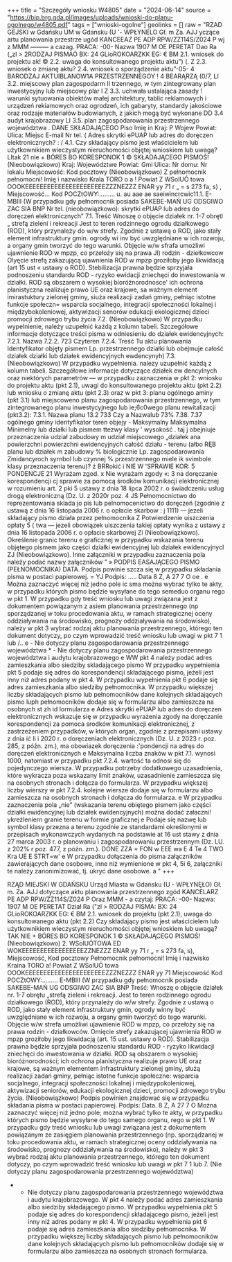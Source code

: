 +++
title = "Szczegóły wniosku W4805"
date = "2024-06-14"
source = "https://bip.brg.gda.pl/images/uploads/wnioski-do-planu-ogolnego/w4805.pdf"
tags = ["wnioski-ogolne"]
geolinks = []
raw = "RZAD GEJSKI w Gdańsku UM w Gdansku (U '- WPŁYNELO Gł. m Za. AJJ yczące artu planowania przestrze ugód KANCEEAZ PE  ADP RPW/ZZ114S/Z024 P wj z MMM ——— a cazag. PRACA: -00- Nazwa 1907 M OE PERETAT Dao Ra („zl > 2RODZAJ PISMAÓ  BX: 24 GLioROKOARZKK EG: € BM 2.1. wniosek do projektu ak! © 2.2. uwaga do konsultowanego projektu aktu”) (. Z 2.3. wniosek o zmianę aktu?  2.4. wniosek o sporządzenie aktu”-05-  4  BARODZAJ AKTUIBLANOW1A PRZESTRZENNEGOY ! 4 BEARĄRZĄ (0/7, LI 3.2. miejscowy plan zagospodarm II trzennego, w tym zintegrowany plan inwestycyjny lub miejscowy plar l Z 3.3. uchwała ustalająca zasady ! warunki sytuowania obiektów małej architektury, tablic reklamowych i urządzeń rekiamowych oraz ogrodzeń, ich gabaryty, standardy jakościowe oraz rodzaje materiałów budowianych, z jakich mogą być wykonane DD 3.4 audyt krajobrazowy LI 3.5. plan zagospodarowania przestrzennego województwa . DANE SKŁADAJĄCEGO Piso Imię in Kraj: P Wojew Powiat: Ulica: Miejsc E-mail Nr tel. ( Adres skrytki ePUAP lub adres do doręczen elektronicznych? : / 4.1. Czy składający pismo jest właścicielem lub użytkownikiem wieczystym nieruchomości objętej wnioskiem lub uwagą? Lltak 21 nie + BÓRES BO KORESPONOK 1 © SKŁADAJĄCEGO PISMOŚ! (Nieobowiązkowo) Kraj: Województwe Powiat: Gmi Ulica: Nr domu: Nr lokalu Miejscowość: Kod pocztowy (Nieobowiązkowo) Z pełnomocnik  pełnomocni! Imię i nazwisko Krala TORO o a ! Powiat Z  WSolUÓ  towa OOOKEEEEEEEEEEEEEEEEEEEEEEZZZNEZZZ ENAR yy 71 r „ = s 273 fa, s) , Miejscowość... Kod POCZtOWY:......... u. au aae ae saeiwincrcwic11.1. E-MBIII (W przypadku gdy pełnomocnik posiada SAKEBE-MAŃ UG ODSGIWO ZAC SIA BNP Nr tel. (nieobowiązkowo):  skrytki ePUAP lub adres do doręczeń elektronicznych” 7.1. Treść Wnoszę o objęcie działek nr. 1-7 obrętl „ strefą zieleni i rekreacji Jest to teren rodzinnego ogrodu działkowego (ROD), który przynależy do w/w strefy. Zgodnie z ustawą o ROD, jako stały element infrastruktury gmin. ogrody wi inv być uwzględniane w ich rozwoju, a organy gmin tworzyć do tego warunki. Objęcie w/w sfrafa umożliwi ujawnienie ROD w mpzp, co przełoży się na prawa Jl) rodzin - dziełkowcow Olyęcie strefą zakazującą ujawnienia ROD w mpzp groziłoby jego likwidacją (art 15 ust « ustawy o ROD). Stebilizacja prawna będzie sprzyjała podnoszeniu standardu ROD - ryzyko ewidacji zniechęci do inwestowania w działki. ROD są obszarem o wysokiej bioróżnorodnosce' ich ochrona płanistyczna realizuje prawo UE oraz krajowe, sa ważnym element imirastuktury zielonej gminy, siuża realizacji zadań gminy, pełniąc istotne funkcje społeczn= wsparcia socjalnego, integracji społeczności lokalnej i międzybokoleniowej, aktywizacji senorów edukacji ekologicznej dzieci promocji zdrowego trybu życia 7.2. (Nieobowiązkowo) W przypadku wypelnienie, należy uzupełnić każdą z kolumn tabeli. Szczegółowe informacje dotyczące treści pisma w odniesieniu do działek ewidencyjnych: 7.2.1. Nazwa 7.2.2.  723 Czyteren  7.2.4. Treść Tu aktu planowania Identyfikator objęty pismem Lp.  przestrzennego działki lub obejmuje całość  działek działki lub działek  ewidencyjnych  ewdencynyh) 7.3. (Nieobowiązkowo) W przypadku wypełnienia. nalezy uzupełnić każdą z kolumn tabeli. Szczegółowe informacje dotyczące działek ew dencylnych oraz niektórych parametrów — w przypadku zaznaczenia w pkt 2: wniosku do projektu aktu (pkt 2.1), uwagi do konsultowanego projektu aktu (pkt 2.2) lub wniosku o zmianę aktu (pkt 2.3) oraz w pkt 3: planu ogólnego aminy (pkt 3.1) lub miejscoweno planu zagospodarowania przestrzennego, w tym zintegrowanego planu inwestycyjnego lub ie;6c0wego planu rewitalizacji (pkt3.2): 7.3.1. Nazwa planu 13.2  733 Czy a Nazwalub  73%   7.38. 7.37 ogólnego gminy identyfikator  teren objejy -  Maksymalny Maksymalna Minimelny lub działki lub  pismem ttezwy klasy ' wysokość . taj j obejniuje przeznaczenia udział zabudowy m udział miejscowego „działek ana  powierzchni  powierzchni ewidencyjnych całość działu  - terenu (ałbo RĘB planu lub działek m zabudowy %  biologicznie Lp.  zagospodarowania Zmidancyroch syrnbol lub czynnej % przestrzennego  miele ik svimbole klasy  przeznaczenia  terenu)?    ź BRRokić i NIE W 'SPRAWIE KOR: 5 PONDENCJE 21 Wyrażam zgod. x Nie wyrażam zgody «: 3 na doręczanie korespondencji cj sprawie za pomocą środków komunikacji elektronicznej w rozumieniu art. 2 pki 5 ustawy z dnia 18 lipca 2002 r. o świadczeniu usług drogą elektroniczną (Dz. U. z 2020r poz. 4 JS Pełnomocnictwo do reprezentowania sklada jo pis lub pelnomocenictwo do doręczeń (zgodnie z ustawą z dnia 16 listopada 2006 r. o opłacie skarbow : j  1111) — jezeli składający pismo działa przez pełnomocnika Z Potwierdzenie uiszczenia opłaty 5 ( twa — jezeli obowiązek uiszczenia takiej opłaty wynika z ustawy z dnia 16 listopada 2006 r. o opłacie skarbowej Zi  (Nieobowiązkowo). Określenie granic terenu e graficznej w przypadku wskazania terenu objętego pismem jako części działki ewidencyjnej lub działek ewidencyjnycl ZJ  (Nieobowiązkowo). Inne załączniki w przypadku zaznaczenia pola należy podać nazwy załączników ” » PODPIS  EASAJĄCEGO PISMO (PEŁNOMOCNIKA)  DATA. Podpis powinie szcza się w przypadku składania pisma w postaci papierowej. = YJ Podpis: ..... Data 8 Z, A 27 7 O oe . e Można zaznaczyć więcej niż jedno pole ic sma można wybrać tylko te akty, w przypadku których pismo będzie wysyłane do tego semeduo organu rego w pkt 1. W przypadku gdy treść wniosku lub uwagi związana jest z dokumentem powiązanym z asiem planowania przestrzennego (np sporządzanej w toku procedowania aktu, w ramach strategicznej oceny oddziaływania na środowisko, prognozy oddziaływania na środowisko), należy w pkt 3 wybrać rodzaj aktu planowania przestrzennego, którego ten dokument dotyczy, po czym wprowadzić treść wniosku lub uwagi w pkt 7 1 lub /.. e - Nie dotyczy planu zagospodarowania przestrzennego województwa * - Nie dotyczy planu zagospodarowania przestrzennego województwa i audytu krajobrazowego e WW pkt 4 należy podać adres zamieszkania albo siedziby skladającego pismo W przypadku wypełnienia pkt 5 podaje się adres do korespondencji składającego pismo, jeżeli jest inny niż adres podany w pkt 4. W przypadku wypełnienia pkt 6 podaje się adres zamieszkania albo siedziby pełnomocnika. W przypadku większej liczby składających pismo lub pełnomocników dane kolejnych składających pismo luph pełnomocników dodaje się w formularzu albo zamieszcza na osobnych st zh id lormularza e Adres skrytki ePUAP lub adres do doręczen elektronicznych wskazuje się w przypadku wyrażenia zgody na doręczanie korespondencji za pomoca srodków komunikacji elektronicznej, z zastrzeżeniem przypadków, w których organ, zgodnie z przepisami ustawy z dnia ić li i 2020 r. o doręczeniach elektronicznych (Dz. U. z 2023 r. poz. 285, z późn. zm.), ma obowiazek doręczenia :'pondencji na adręs do doręczeń elektronicznych e Maksymalna liczba znaków w pkt 7.1. wynosi 1000, natomiast w przypadku pkt 7.2.4. wartość ta odnosi się do pojedynczego wiersza. W przypadku potrzeby dodatkowego uzasadnienia, które wykracza poza wskazany limit znaków, uzasadnienie zamieszcza się na osobnych stronach i dołącza do formularza. W przypadku większej liczby wierszy w pkt 7.2.4. kolejne wiersze dodaje się w formularzu albo zamieszcza na osobnych stronach i dołącza do formularza. e W przypadku zaznaczenia pola „nie” (wskazania terenu obiętego pismem jako części działki ewidencyjnej lub działek ewidencyjnych) można dodać załaczni! ykreżleniern granie terenu w formie graficznej e Podaje się nazwę lub symbol klasy przezna a terenu zgodnie ze standardami określonymi w przepisach wykonawczych wydanych na podstawie at 16 ust stawy z dnia 27 marca 2003 r. o planowaniu i zagospodarowaniu przestrzennym (Dz. LU. z 202% r poz. 477, z późn. zm.). DONE ZZA = FON w EEE wa E 4 Te 4 TWO Kra UE E STRT=w'  e W przypadku dołączenia do pisma załączników zawierających dane osobowe, inne niż wymienione w pkt 4, 5i 6, załączniki te należy zanonimizować, tj. ukryć dane osobowe. a "
+++

RZĄD MIEJSKI W GDAŃSKU 
Urząd Miasta w Gdańsku 
(U - WPŁYNĘŁO) 
Gł. m. Za. AJJ dotyczące aktu planowania przestrzennego zgód KANCELARZ PE ADP RPW/ZZ114S/Z024 P 
Oraz MMM - a czytaj: PRACA: -00- Nazwa: 1907 M OE PERETAT Dział Ra ("zl > 
RODZAJ PISMA: BX: 24 GLioROKOARZKK EG: € BM 2.1. wniosek do projektu (pkt 2.1), uwaga do konsultowanego aktu (pkt 2.2) 
Czy składający pismo jest właścicielem lub użytkownikiem wieczystym nieruchomości objętej wnioskiem lub uwagą? 
TAK NIE + BÓRES BO KORESPONOK 1 © SKŁADAJĄCEGO PISMOŚ! (Nieobowiązkowo) 
2. WSolUÓTOWA ED 
WOKEEEEEEEEEEEEEEEEEZZNEZZZ ENAR yy 71 r „ = s 273 fa, s), Miejscowość, Kod pocztowy 
Pełnomocnik pełnomocni! 
Imię i nazwisko Kraina TORO a! Powiat Z WSolUÓ towa OOOKEEEEEEEEEEEEEEEEEEEEEEZZZNEZZZ ENAR yy 71 
Miejscowość Kod POCZtOWY:......... E-MBIII (W przypadku gdy pełnomocnik posiada SAKEBE-MAŃ UG ODSGIWO ZAC SIA BNP 
Treść: Wnoszę o objęcie działek nr. 1-7 obrętu „strefą zieleni i rekreacji. Jest to teren rodzinnego ogrodu działkowego (ROD), który przynależy do w/w strefy. Zgodnie z ustawą o ROD, jako stały element infrastruktury gmin, ogrody winny być uwzględniane w ich rozwoju, a organy gmin tworzyć do tego warunki. Objęcie w/w strefa umożliwi ujawnienie ROD w mpzp, co przełoży się na prawa rodzin - działkowców. Omięcie strefy zakazującej ujawnienia ROD w mpzp groziłoby jego likwidacją (art. 15 ust. ustawy o ROD). Stabilizacja prawna będzie sprzyjała podnoszeniu standardu ROD - ryzyko likwidacji zniechęci do inwestowania w działki. ROD są obszarem o wysokiej bioróżnorodności; ich ochrona planistyczna realizuje prawo UE oraz krajowe, są ważnym elementem infrastruktury zielonej gminy, służą realizacji zadań gminy, pełniąc istotne funkcje społeczne: wsparcia socjalnego, integracji społeczności lokalnej i międzypokoleniowej, aktywizacji seniorów, edukacji ekologicznej dzieci, promocji zdrowego trybu życia. 
(Nieobowiązkowo) 
Podpis powinien znajdować się w przypadku składania pisma w postaci papierowej. 
Podpis: Data. 8 Z, A 27 7 O 
Można zaznaczyć więcej niż jedno pole; można wybrać tylko te akty, w przypadku których pismo będzie wysyłane do tego samego organu, rego w pkt 1. W przypadku gdy treść wniosku lub uwagi związana jest z dokumentem powiązanym ze zasięgiem planowania przestrzennego (np. sporządzanej w toku procedowania aktu, w ramach strategicznej oceny oddziaływania na środowisko, prognozy oddziaływania na środowisko), należy w pkt 3 wybrać rodzaj aktu planowania przestrzennego, którego ten dokument dotyczy, po czym wprowadzić treść wniosku lub uwagi w pkt 7 1 lub 7.
(Nie dotyczy planu zagospodarowania przestrzennego województwa)
* - Nie dotyczy planu zagospodarowania przestrzennego województwa i audytu krajobrazowego. 
W pkt 4 należy podać adres zamieszkania albo siedziby składającego pismo. W przypadku wypełnienia pkt 5 podaje się adres do korespondencji składającego pismo, jeżeli jest inny niż adres podany w pkt 4. W przypadku wypełnienia pkt 6 podaje się adres zamieszkania albo siedziby pełnomocnika. W przypadku większej liczby składających pismo lub pełnomocników dane kolejnych składających pismo lub pełnomocników dodaje się w formularzu albo zamieszcza na osobnych stronach formularza. 


